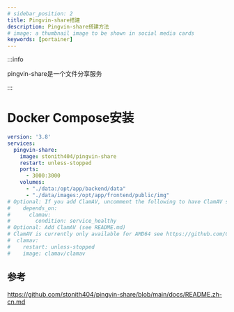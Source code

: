 ```yaml
---
# sidebar_position: 2
title: Pingvin-share搭建
description: Pingvin-share搭建方法
# image: a thumbnail image to be shown in social media cards
keywords: [portainer]
---
```

:::info

pingvin-share是一个文件分享服务

:::

# Docker Compose安装

```yaml showLineNumbers
version: '3.8'
services:
  pingvin-share:
    image: stonith404/pingvin-share
    restart: unless-stopped
    ports:
      - 3000:3000
    volumes:
      - "./data:/opt/app/backend/data"
      - "./data/images:/opt/app/frontend/public/img"
# Optional: If you add ClamAV, uncomment the following to have ClamAV start first.
#    depends_on:
#      clamav:
#        condition: service_healthy
# Optional: Add ClamAV (see README.md)  
# ClamAV is currently only available for AMD64 see https://github.com/Cisco-Talos/clamav/issues/482
#  clamav:
#    restart: unless-stopped
#    image: clamav/clamav

```

## 参考
https://github.com/stonith404/pingvin-share/blob/main/docs/README.zh-cn.md
